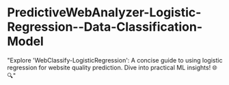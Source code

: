 # PredictiveWebAnalyzer-Logistic-Regression--Data-Classification-Model
"Explore 'WebClassify-LogisticRegression': A concise guide to using logistic regression for website quality prediction. Dive into practical ML insights! 🌐🔍"
